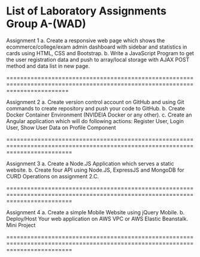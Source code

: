 List of Laboratory Assignments
Group A-(WAD)
=============================================================================================================================

Assignment 1
a. Create a responsive web page which shows the ecommerce/college/exam admin dashboard with
sidebar and statistics in cards using HTML, CSS and Bootstrap.
b. Write a JavaScript Program to get the user registration data and push to array/local storage with AJAX
POST method and data list in new page.

==============================================================================================================================

Assignment 2
a. Create version control account on GitHub and using Git commands to create repository and push
your code to GitHub.
b. Create Docker Container Environment (NVIDEIA Docker or any other).
c. Create an Angular application which will do following actions: Register User, Login User, Show User
Data on Profile Component

===============================================================================================================================

Assignment 3
a. Create a Node.JS Application which serves a static website.
b. Create four API using Node.JS, ExpressJS and MongoDB for CURD Operations on assignment 2.C.

===============================================================================================================================

Assignment 4
a. Create a simple Mobile Website using jQuery Mobile.
b. Deploy/Host Your web application on AWS VPC or AWS Elastic Beanstalk. Mini Project

===============================================================================================================================
